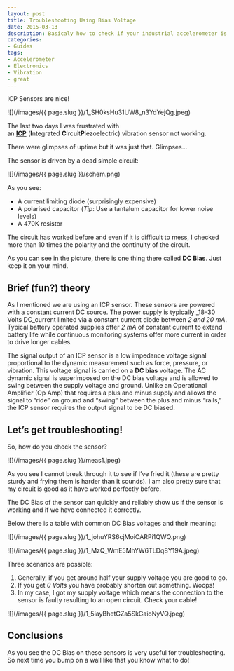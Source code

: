 ```yaml
---
layout: post
title: Troubleshooting Using Bias Voltage
date: 2015-03-13
description: Basicaly how to check if your industrial accelerometer is connected correctly.
categories:
- Guides
tags:
- Accelerometer
- Electronics
- Vibration
- great
---
```


ICP Sensors are nice!

![](/images/{{ page.slug }}/1_SH0ksHu31UW8_n3YdYejQg.jpeg)

The last two days I was frustrated with an [**ICP**](http://en.wikipedia.org/wiki/Integrated_circuit_piezoelectric_sensor) (**I**ntegrated **C**ircuit**P**iezoelectric) vibration sensor not working.

There were glimpses of uptime but it was just that. Glimpses…
<!--more-->
The sensor is driven by a dead simple circuit:

![](/images/{{ page.slug }}/schem.png)

As you see:


- A current limiting diode (surprisingly expensive)
- A polarised capacitor (_Tip_: Use a tantalum capacitor for lower noise levels)
- A 470K resistor

The circuit has worked before and even if it is difficult to mess, I checked more than 10 times the polarity and the continuity of the circuit.

As you can see in the picture, there is one thing there called **DC Bias**. Just keep it on your mind.

## Brief (fun?) theory

As I mentioned we are using an ICP sensor. These sensors are powered with a constant current DC source. The power supply is typically _18–30 Volts DC_current limited via a constant current diode between _2 and 20 mA_. Typical battery operated supplies offer _2 mA_ of constant current to extend battery life while continuous monitoring systems offer more current in order to drive longer cables.

The signal output of an ICP sensor is a low impedance voltage signal proportional to the dynamic measurement such as force, pressure, or vibration. This voltage signal is carried on a **DC bias** voltage. The AC dynamic signal is superimposed on the DC bias voltage and is allowed to swing between the supply voltage and ground. Unlike an Operational Amplifier (Op Amp) that requires a plus and minus supply and allows the signal to “ride” on ground and “swing” between the plus and minus “rails,” the ICP sensor requires the output signal to be DC biased.

## Let’s get troubleshooting!

So, how do you check the sensor?

![](/images/{{ page.slug }}/meas1.jpeg)

As you see I cannot break through it to see if I’ve fried it (these are pretty sturdy and frying them is harder than it sounds). I am also pretty sure that my circuit is good as it have worked perfectly before.

The DC Bias of the sensor can quickly and reliably show us if the sensor is working and if we have connected it correctly.

Below there is a table with common DC Bias voltages and their meaning:

![](/images/{{ page.slug }}/1_johuYRS6cjMoiOARPi1QWQ.png)

![](/images/{{ page.slug }}/1_MzQ_WmE5MhYW6TLDq8Y19A.jpeg)


Three scenarios are possible:

1. Generally, if you get around half your supply voltage you are good to go.
2. If you get _0 Volts_ you have probably shorten out something. Woops!
3. In my case, I got my supply voltage which means the connection to the sensor is faulty resulting to an open circuit. Check your cable!

![](/images/{{ page.slug }}/1_5iayBhetGZa5SkGaioNyVQ.jpeg)

## Conclusions

As you see the DC Bias on these sensors is very useful for troubleshooting. So next time you bump on a wall like that you know what to do!
